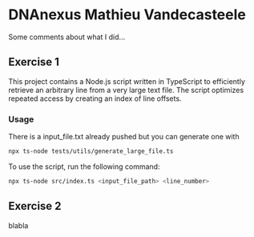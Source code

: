 # DNAnexus Mathieu Vandecasteele

Some comments about what I did...

## Exercise 1

This project contains a Node.js script written in TypeScript to efficiently retrieve an arbitrary line from a very large text file. The script optimizes repeated access by creating an index of line offsets.

### Usage

There is a input_file.txt already pushed but you can generate one with

```bash
npx ts-node tests/utils/generate_large_file.ts
```

To use the script, run the following command:

```bash
npx ts-node src/index.ts <input_file_path> <line_number>
```

## Exercise 2

blabla
